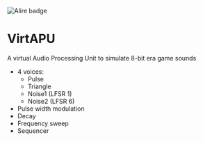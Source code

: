 ![Alire badge](https://img.shields.io/endpoint?url=https://alire.ada.dev/badges/virtapu.json)
# VirtAPU
A virtual Audio Processing Unit to simulate 8-bit era game sounds 

 - 4 voices:
   - Pulse
   - Triangle
   - Noise1 (LFSR 1)
   - Noise2 (LFSR 6)
 - Pulse width modulation
 - Decay
 - Frequency sweep
 - Sequencer
